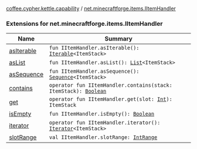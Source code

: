 [coffee.cypher.kettle.capability](../index.md) / [net.minecraftforge.items.IItemHandler](./index.md)

### Extensions for net.minecraftforge.items.IItemHandler

| Name | Summary |
|---|---|
| [asIterable](as-iterable.md) | `fun IItemHandler.asIterable(): `[`Iterable`](https://kotlinlang.org/api/latest/jvm/stdlib/kotlin.collections/-iterable/index.html)`<ItemStack>` |
| [asList](as-list.md) | `fun IItemHandler.asList(): `[`List`](https://kotlinlang.org/api/latest/jvm/stdlib/kotlin.collections/-list/index.html)`<ItemStack>` |
| [asSequence](as-sequence.md) | `fun IItemHandler.asSequence(): `[`Sequence`](https://kotlinlang.org/api/latest/jvm/stdlib/kotlin.sequences/-sequence/index.html)`<ItemStack>` |
| [contains](contains.md) | `operator fun IItemHandler.contains(stack: ItemStack): `[`Boolean`](https://kotlinlang.org/api/latest/jvm/stdlib/kotlin/-boolean/index.html) |
| [get](get.md) | `operator fun IItemHandler.get(slot: `[`Int`](https://kotlinlang.org/api/latest/jvm/stdlib/kotlin/-int/index.html)`): ItemStack` |
| [isEmpty](is-empty.md) | `fun IItemHandler.isEmpty(): `[`Boolean`](https://kotlinlang.org/api/latest/jvm/stdlib/kotlin/-boolean/index.html) |
| [iterator](iterator.md) | `operator fun IItemHandler.iterator(): `[`Iterator`](https://kotlinlang.org/api/latest/jvm/stdlib/kotlin.collections/-iterator/index.html)`<ItemStack>` |
| [slotRange](slot-range.md) | `val IItemHandler.slotRange: `[`IntRange`](https://kotlinlang.org/api/latest/jvm/stdlib/kotlin.ranges/-int-range/index.html) |
